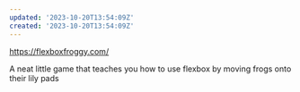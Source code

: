 ```yaml
---
updated: '2023-10-20T13:54:09Z'
created: '2023-10-20T13:54:09Z'
---
```

https://flexboxfroggy.com/

A neat little game that teaches you how to use flexbox by moving frogs onto their lily pads
